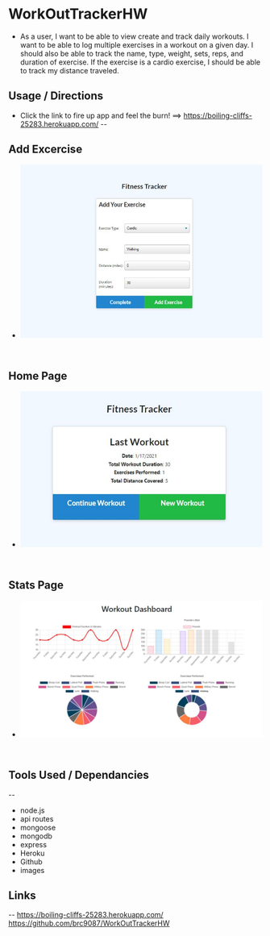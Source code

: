 # WorkOutTrackerHW

* As a user, I want to be able to view create and track daily workouts. I want to be able to log multiple exercises in a workout on a given day. I should also be able to track the name, type, weight, sets, reps, and duration of exercise. If the exercise is a cardio exercise, I should be able to track my distance traveled.

## Usage / Directions
* Click the link to fire up app and feel the burn! ==> https://boiling-cliffs-25283.herokuapp.com/
--
## Add Excercise
* ![](./images/addExcercise.JPG )

<br>

## Home Page 
* ![](./images/index.JPG )

<br>
    
    
## Stats Page
*  ![](./images/statsPage.JPG )

<br>

## Tools Used / Dependancies
--
* node.js
* api routes
* mongoose
* mongodb
* express
* Heroku
* Github
* images

## Links
--
https://boiling-cliffs-25283.herokuapp.com/
https://github.com/brc9087/WorkOutTrackerHW

